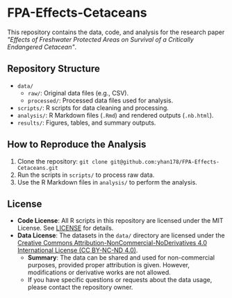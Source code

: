 # FPA-Effects-Cetaceans

This repository contains the data, code, and analysis for the research paper _"Effects of Freshwater Protected Areas on Survival of a Critically Endangered Cetacean"_.

## Repository Structure

- `data/`
  - `raw/`: Original data files (e.g., CSV).
  - `processed/`: Processed data files used for analysis.
- `scripts/`: R scripts for data cleaning and processing.
- `analysis/`: R Markdown files (`.Rmd`) and rendered outputs (`.nb.html`).
- `results/`: Figures, tables, and summary outputs.

## How to Reproduce the Analysis
1. Clone the repository: `git clone git@github.com:yhan178/FPA-Effects-Cetaceans.git`
2. Run the scripts in `scripts/` to process raw data.
3. Use the R Markdown files in `analysis/` to perform the analysis.

## License
- **Code License**: All R scripts in this repository are licensed under the MIT License. See [LICENSE](https://github.com/yhan178/FPA-Effects-Cetaceans/blob/main/LICENSE) for details.
- **Data License**: The datasets in the `data/` directory are licensed under the [Creative Commons Attribution-NonCommercial-NoDerivatives 4.0 International License (CC BY-NC-ND 4.0)](https://creativecommons.org/licenses/by-nc-nd/4.0/).  
  - **Summary**: The data can be shared and used for non-commercial purposes, provided proper attribution is given. However, modifications or derivative works are not allowed.
  - If you have specific questions or requests about the data usage, please contact the repository owner.